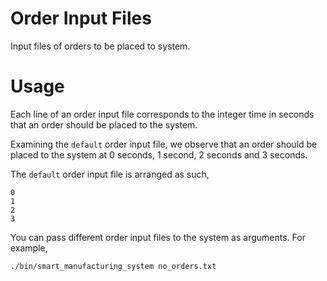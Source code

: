 # Order Input Files
Input files of orders to be placed to system.

# Usage
Each line of an order input file corresponds to the integer time in seconds that an order should be placed to the system.

Examining the `default` order input file,
we observe that an order should be placed to the system at 0 seconds, 1 second, 2 seconds and 3 seconds.

The `default` order input file is arranged as such,

```
0
1
2
3
```

You can pass different order input files to the system as arguments.
For example,

```
./bin/smart_manufacturing_system no_orders.txt
```
